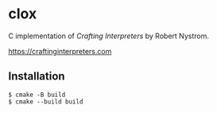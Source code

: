 # clox

C implementation of *Crafting Interpreters* by Robert Nystrom.

https://craftinginterpreters.com

## Installation

```console
$ cmake -B build
$ cmake --build build
```
